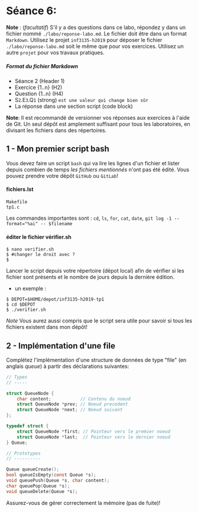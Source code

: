 # Séance 6: 

**Note** : (_facultatif_) S'il y a des questions dans ce labo, répondez y dans un fichier nommé `./labo/reponse-labo.md`.  Le fichier doit être dans un format `Markdown`. Utilisez le projet `inf3135-h2019` pour déposer le fichier `./labo/reponse-labo.md` soit le même que pour vos exercices.  Utilisez un autre `projet` pour vos travaux pratiques.   

##### Format du fichier Markdown
 + Séance 2 (Header 1)
 + Exercice {1..n} (H2)
 + Question {1..n} (H4)
 + S`2`.E`3`.Q`1` (strong) `est une valeur qui change bien sûr`
 + La réponse dans une section script (code block)

**Note**: Il est recommandé de versionner vos réponses aux exercices à l'aide
de Git. Un seul dépôt est amplement suffisant pour tous les laboratoires, en
divisant les fichiers dans des répertoires.

## 1 - Mon premier script bash

Vous devez faire un script `bash` qui va lire les lignes d'un fichier et lister depuis combien de temps
_les fichiers mentionnés_ n'ont pas été édité. 
Vous pouvez prendre votre dépôt `GitHub` ou `GitLab`!

#### fichiers.lst
~~~~
Makefile
tp1.c
~~~~

Les commandes importantes sont : `cd`, `ls`, `for`, `cat`, `date`, `git log -1 --format="%ai" -- $filename`

#### éditer le fichier vérifier.sh
~~~~
$ nano verifier.sh
$ #changer le droit avec ?
$ 
~~~~

Lancer le script depuis votre répertoire (dépot local) afin de vérifier si les fichier sont présents et le nombre de jours depuis la dernière édition.

+ un exemple :
~~~~
$ DEPOT=$HOME/depot/inf3135-h2019-tp1
$ cd $DEPOT
$ ./verifier.sh
~~~~

*Note* Vous aurez aussi compris que le script sera utile pour savoir si tous les fichiers existent dans mon dépôt!



## 2 - Implémentation d'une file

Complétez l'implémentation d'une structure de données de type "file" (en
anglais *queue*) à partir des déclarations suivantes:

```c
// Types
// -----

struct QueueNode {
    char content;           // Contenu du noeud
    struct QueueNode *prev; // Noeud precedent
    struct QueueNode *next; // Noeud suivant
};

typedef struct {
    struct QueueNode *first; // Pointeur vers le premier noeud
    struct QueueNode *last;  // Pointeur vers le dernier noeud
} Queue;

// Prototypes
// ----------

Queue queueCreate();
bool queueIsEmpty(const Queue *s);
void queuePush(Queue *s, char content);
char queuePop(Queue *s);
void queueDelete(Queue *s);
```

Assurez-vous de gérer correctement la mémoire (pas de fuite)!
